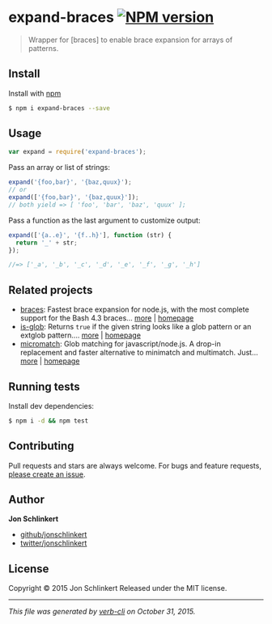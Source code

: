 # expand-braces [![NPM version](https://badge.fury.io/js/expand-braces.svg)](http://badge.fury.io/js/expand-braces)

> Wrapper for [braces] to enable brace expansion for arrays of patterns.

## Install

Install with [npm](https://www.npmjs.com/)

```sh
$ npm i expand-braces --save
```

## Usage

```js
var expand = require('expand-braces');
```

Pass an array or list of strings:

```js
expand('{foo,bar}', '{baz,quux}');
// or
expand(['{foo,bar}', '{baz,quux}']);
// both yield => [ 'foo', 'bar', 'baz', 'quux' ];
```

Pass a function as the last argument to customize output:

```js
expand(['{a..e}', '{f..h}'], function (str) {
  return '_' + str;
});

//=> ['_a', '_b', '_c', '_d', '_e', '_f', '_g', '_h']
```

## Related projects

* [braces](https://www.npmjs.com/package/braces): Fastest brace expansion for node.js, with the most complete support for the Bash 4.3 braces… [more](https://www.npmjs.com/package/braces) | [homepage](https://github.com/jonschlinkert/braces)
* [is-glob](https://www.npmjs.com/package/is-glob): Returns `true` if the given string looks like a glob pattern or an extglob pattern.… [more](https://www.npmjs.com/package/is-glob) | [homepage](https://github.com/jonschlinkert/is-glob)
* [micromatch](https://www.npmjs.com/package/micromatch): Glob matching for javascript/node.js. A drop-in replacement and faster alternative to minimatch and multimatch. Just… [more](https://www.npmjs.com/package/micromatch) | [homepage](https://github.com/jonschlinkert/micromatch)

## Running tests

Install dev dependencies:

```sh
$ npm i -d && npm test
```

## Contributing

Pull requests and stars are always welcome. For bugs and feature requests, [please create an issue](https://github.com/jonschlinkert/expand-braces/issues/new).

## Author

**Jon Schlinkert**

+ [github/jonschlinkert](https://github.com/jonschlinkert)
+ [twitter/jonschlinkert](http://twitter.com/jonschlinkert)

## License

Copyright © 2015 Jon Schlinkert
Released under the MIT license.

***

_This file was generated by [verb-cli](https://github.com/assemble/verb-cli) on October 31, 2015._